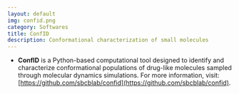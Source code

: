 ```yaml
---
layout: default
img: confid.png
category: Softwares
title: ConfID
description: Conformational characterization of small molecules
---
```


* __ConfID__ is a Python-based computational tool  designed to identify and characterize conformational populations of drug-like molecules sampled through molecular dynamics simulations. For more information, visit: [https://github.com/sbcblab/confid](https://github.com/sbcblab/confid).
